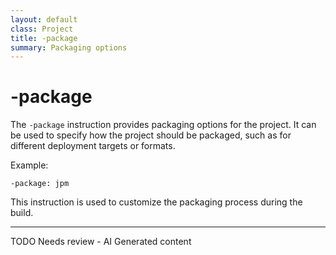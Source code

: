 ```yaml
---
layout: default
class: Project
title: -package 
summary: Packaging options 
---
```


# -package

The `-package` instruction provides packaging options for the project. It can be used to specify how the project should be packaged, such as for different deployment targets or formats.

Example:

```
-package: jpm
```

This instruction is used to customize the packaging process during the build.

<hr />
TODO Needs review - AI Generated content